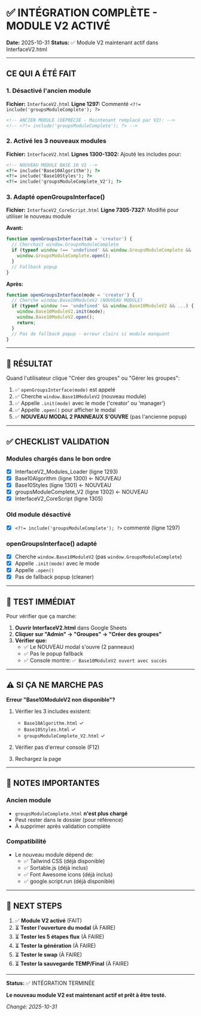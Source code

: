 # ✅ INTÉGRATION COMPLÈTE - MODULE V2 ACTIVÉ

**Date:** 2025-10-31
**Status:** ✅ Module V2 maintenant actif dans InterfaceV2.html

---

## CE QUI A ÉTÉ FAIT

### 1. Désactivé l'ancien module
**Fichier:** `InterfaceV2.html`
**Ligne 1297:** Commenté `<?!= include('groupsModuleComplete'); ?>`

```html
<!-- ANCIEN MODULE (DÉPRÉCIÉ - Maintenant remplacé par V2): -->
<!-- <?!= include('groupsModuleComplete'); ?> -->
```

### 2. Activé les 3 nouveaux modules
**Fichier:** `InterfaceV2.html`
**Lignes 1300-1302:** Ajouté les includes pour:

```html
<!-- NOUVEAU MODULE BASE 10 V2 -->
<?!= include('Base10Algorithm'); ?>
<?!= include('Base10Styles'); ?>
<?!= include('groupsModuleComplete_V2'); ?>
```

### 3. Adapté openGroupsInterface()
**Fichier:** `InterfaceV2_CoreScript.html`
**Ligne 7305-7327:** Modifié pour utiliser le nouveau module

**Avant:**
```javascript
function openGroupsInterface(tab = 'creator') {
  // Cherchait window.GroupsModuleComplete
  if (typeof window !== 'undefined' && window.GroupsModuleComplete && ...) {
    window.GroupsModuleComplete.open();
  }
  // Fallback popup
}
```

**Après:**
```javascript
function openGroupsInterface(mode = 'creator') {
  // Cherche window.Base10ModuleV2 (NOUVEAU MODULE)
  if (typeof window !== 'undefined' && window.Base10ModuleV2 && ...) {
    window.Base10ModuleV2.init(mode);
    window.Base10ModuleV2.open();
    return;
  }
  // Pas de fallback popup - erreur clairs si module manquant
}
```

---

## 🎯 RÉSULTAT

Quand l'utilisateur clique "Créer des groupes" ou "Gérer les groupes":

1. ✅ `openGroupsInterface(mode)` est appelé
2. ✅ Cherche `window.Base10ModuleV2` (nouveau module)
3. ✅ Appelle `.init(mode)` avec le mode ('creator' ou 'manager')
4. ✅ Appelle `.open()` pour afficher le modal
5. ✅ **NOUVEAU MODAL 2 PANNEAUX S'OUVRE** (pas l'ancienne popup)

---

## ✅ CHECKLIST VALIDATION

### Modules chargés dans le bon ordre
- [x] InterfaceV2_Modules_Loader (ligne 1293)
- [x] Base10Algorithm (ligne 1300) ← NOUVEAU
- [x] Base10Styles (ligne 1301) ← NOUVEAU
- [x] groupsModuleComplete_V2 (ligne 1302) ← NOUVEAU
- [x] InterfaceV2_CoreScript (ligne 1305)

### Old module désactivé
- [x] `<?!= include('groupsModuleComplete'); ?>` commenté (ligne 1297)

### openGroupsInterface() adapté
- [x] Cherche `window.Base10ModuleV2` (pas `window.GroupsModuleComplete`)
- [x] Appelle `.init(mode)` avec le mode
- [x] Appelle `.open()`
- [x] Pas de fallback popup (cleaner)

---

## 🚀 TEST IMMÉDIAT

Pour vérifier que ça marche:

1. **Ouvrir InterfaceV2.html** dans Google Sheets
2. **Cliquer sur "Admin" → "Groupes" → "Créer des groupes"**
3. **Vérifier que:**
   - ✅ Le NOUVEAU modal s'ouvre (2 panneaux)
   - ✅ Pas le popup fallback
   - ✅ Console montre: `✅ Base10ModuleV2 ouvert avec succès`

---

## ⚠️ SI ÇA NE MARCHE PAS

**Erreur "Base10ModuleV2 non disponible"?**

1. Vérifier les 3 includes existent:
   - `Base10Algorithm.html` ✓
   - `Base10Styles.html` ✓
   - `groupsModuleComplete_V2.html` ✓

2. Vérifier pas d'erreur console (F12)

3. Rechargez la page

---

## 📝 NOTES IMPORTANTES

### Ancien module
- `groupsModuleComplete.html` **n'est plus chargé**
- Peut rester dans le dossier (pour référence)
- À supprimer après validation complète

### Compatibilité
- Le nouveau module dépend de:
  - ✅ Tailwind CSS (déjà disponible)
  - ✅ Sortable.js (déjà inclus)
  - ✅ Font Awesome icons (déjà inclus)
  - ✅ google.script.run (déjà disponible)

---

## 🎯 NEXT STEPS

1. ✅ **Module V2 activé** (FAIT)
2. ⏳ **Tester l'ouverture du modal** (À FAIRE)
3. ⏳ **Tester les 5 étapes flux** (À FAIRE)
4. ⏳ **Tester la génération** (À FAIRE)
5. ⏳ **Tester le swap** (À FAIRE)
6. ⏳ **Tester la sauvegarde TEMP/Final** (À FAIRE)

---

**Status:** ✅ INTÉGRATION TERMINÉE

**Le nouveau module V2 est maintenant actif et prêt à être testé.**

*Changé: 2025-10-31*
